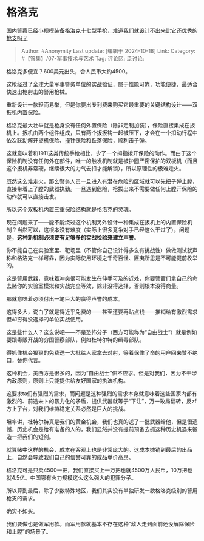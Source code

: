 # 格洛克
[国内警察已经小规模装备格洛克十七型手枪，难道我们就设计不出来比它还优秀的枪支吗？](https://www.zhihu.com/question/266952962/answer/8154356716)

> Author: #Anonymity
> Last update: [编辑于 2024-10-18]
> Link:
> Category: #【答集】/07-军事技术与艺术 
> Tag: 
> 评论区:
> 泛讨论:

格洛克多便宜？600美元出头，合人民币大约4500。

这枪经过了全球大量军事警务单位的实战验证，属于性能可靠，功能便捷，最适合快速出枪射击的警用枪械。

重新设计一款轻而易举，但是你要出专利费来购买它最重要的关键结构设计——双扳机内置保险。

格洛克最大壮举就是枪身没有任何外置保险（除非定制加装），保险直接集成在扳机上。扳机由两个组件组成，只有两个扳扳钩一起被压下，才会在一个扣动行程中依次联动解开扳机保险、撞针保险和跌落保险，顺利击子弹。

这就意味着和1911这类传统手枪相比，少了一个拇指拨开保险的动作。而由于这个保险机制没有任何外在部件，唯一的触发机制就是被护圈严密保护的双板机（而且这个扳机非常硬，继续很大的力气去扣才能解锁），所以原理性的极难走火。

既然这么难走火，那么警务人员一旦进入有潜在危险的区域就可以先把子弹上膛，直接带着上了膛的武器执勤。一旦遇到危险，枪拔出来不需要做任何上膛开保险的动作就可以直接击发。

所以这个双板机内置三重保险结构就是格洛克的灵魂。

现在问题来了——能不能绕过这个机制另外设计一种集成在扳机上的内置保险机制？当然可以，这根本没有难度（实际上很多竞争对手已经这么干过了），问题是，**这种新机制必须要有足够多的实战检验来建立声誉**。

你不能自己在实验室里、靶场里（不管你自己设计得多么有挑战性）做做测试就声称和格洛克一样可靠，因为实际使用环境之千奇百怪、匪夷所思是不可能提前枚举的。

这是警用武器，意味着冲突很可能发生在伸手可及的近处，你要警官们拿自己的命去赌你的实验室模拟和实战完全等效，除非没得选择，否则根本没得商量。

那就意味着必须付出一笔巨大的赢得声誉的成本。

这得多大，说白了就是得近乎免费的——甚至还要再贴点钱——推销给有激烈需求但却穷得没选择的单位实战使用。

这是些什么人？这么说吧——不是恐怖分子（西方可能称为“自由战士”）就是例如要跟毒贩开战的穷国警察部队，例如杜特尔特的缉毒部队。

得抓住机会狠狠的免费送一大批给人家拿去对射，等着保住了命的用户回来赞不绝口，替你代言。

这种机会，美西方是很多的，因为“自由战士”供不应求。但是对我们，因为不干涉内政原则，原则上只能提供给友好国家的执法机构。

这要求ta们有强烈的需求，而问题是这种强烈的需求本身就意味着这些国家内部有激烈的、前途未卜的暴力化的矛盾，提供武器就等于“下注”，万一政局翻转，反zf方上了台，对我们维持稳定关系必然是巨大的挑战。

坦率讲，杜特尔特真是我们的黄金机会，我们也真的送了一批武器给他，但是很遗憾，历史机会是给有准备的人的，我们显然并没有提前预备去抓这种历史机遇来锻造一把我们的短剑。

就算赌中这样的机会，成本在客观上也是非常庞大的。这成本摊销到最后的出品上，自然会导致我们自己的信誉可靠的成品单价高昂。

格洛克可是只卖4500一把，我们直接买上一万把也就4500万人民币，10万把也就4.5亿。中国哪有火力规模这么这么强大的犯罪分子。

所以算到最后，除了少数特殊地区，我们其实没有单独研发一款格洛克级别的警用枪支的需求。

确实不如买。

我们要做也是做军用款。而军用款就基本不存在这种“敌人走到面前还没解除保险和上膛”的场景了。